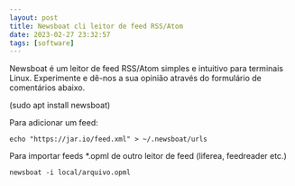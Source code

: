 ```yaml
---
layout: post
title: Newsboat cli leitor de feed RSS/Atom
date: 2023-02-27 23:32:57 
tags: [software]
---  
```


Newsboat é um leitor de feed RSS/Atom simples e intuitivo para terminais Linux. Experimente e dê-nos a sua opinião através do formulário de comentários abaixo. 

(sudo apt install newsboat)

Para adicionar um feed:

	echo "https://jar.io/feed.xml" > ~/.newsboat/urls 

Para importar feeds *.opml de outro leitor de feed (liferea, feedreader etc.) 

	newsboat -i local/arquivo.opml
